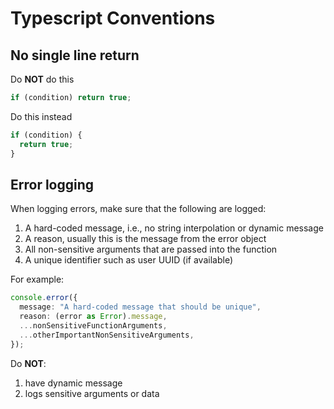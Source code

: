 # Typescript Conventions

## No single line return

Do **NOT** do this

```typescript
if (condition) return true;
```

Do this instead

```typescript
if (condition) {
  return true;
}
```

## Error logging

When logging errors, make sure that the following are logged:

1. A hard-coded message, i.e., no string interpolation or dynamic message
2. A reason, usually this is the message from the error object
3. All non-sensitive arguments that are passed into the function
4. A unique identifier such as user UUID (if available)

For example:

```typescript
console.error({
  message: "A hard-coded message that should be unique",
  reason: (error as Error).message,
  ...nonSensitiveFunctionArguments,
  ...otherImportantNonSensitiveArguments,
});
```

Do **NOT**:

1. have dynamic message
2. logs sensitive arguments or data
